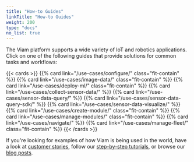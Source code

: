 ```yaml
---
title: "How-to Guides"
linkTitle: "How-to Guides"
weight: 200
type: "docs"
no_list: true
---
```


The Viam platform supports a wide variety of IoT and robotics applications.
Click on one of the following guides that provide solutions for common tasks and workflows:

{{< cards >}}
{{% card link="/use-cases/configure/" class="fit-contain" %}}
{{% card link="/use-cases/image-data/" class="fit-contain" %}}
{{% card link="/use-cases/deploy-ml/" class="fit-contain" %}}
{{% card link="/use-cases/collect-sensor-data/" %}}
{{% card link="/use-cases/sensor-data-query/" %}}
{{% card link="/use-cases/sensor-data-query-sdk/" %}}
{{% card link="/use-cases/sensor-data-visualize/" %}}
{{% card link="/use-cases/create-module/" class="fit-contain" %}}
{{% card link="/use-cases/manage-modules/" class="fit-contain" %}}
{{% card link="/use-cases/navigate/" %}}
{{% card link="/use-cases/manage-fleet/" class="fit-contain" %}}
{{< /cards >}}

If you're looking for examples of how Viam is being used in the world, have a look at [customer stories](https://www.viam.com/customers), follow our [step-by-step tutorials](/tutorials/), or browse our [blog posts](https://www.viam.com/blog?categories=Tutorials).

